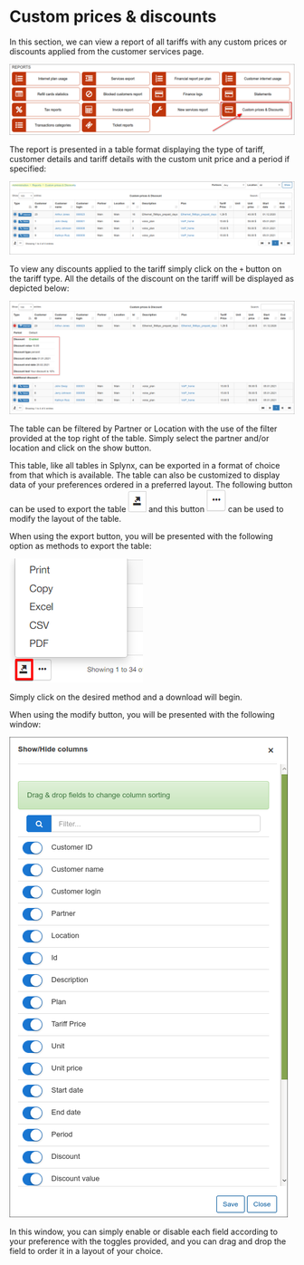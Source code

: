 Custom prices & discounts
=========

In this section, we can view a report of all tariffs with any custom prices or discounts applied from the customer services page.

![Customer prices & Discounts](custom.png)

The report is presented in a table format displaying the type of tariff, customer details and tariff details with the custom unit price and a period if specified:

![Custom](custom2.png)

To view any discounts applied to the tariff simply click on the `+` button on the tariff type. All the details of the discount on the tariff will be displayed as depicted below:

![Custom](custom3.png)

The table can be filtered by Partner or Location with the use of the filter provided at the top right of the table. Simply select the partner and/or location and click on the show button.

This table, like all tables in Splynx, can be exported in a format of choice from that which is available. The table can also be customized to display data of your preferences ordered in a preferred layout. The following button can be used to export the table <icon class="image-icon">![Export](export.png)</icon> and this button <icon class="image-icon">![Modify](modify.png)</icon> can be used to modify the layout of the table.

When using the export button, you will be presented with the following option as methods to export the table:

![Export](export1.png)

Simply click on the desired method and a download will begin.

When using the modify button, you will be presented with the following window:

![modify](modify1.png)

In this window, you can simply enable or disable each field according to your preference with the toggles provided, and you can drag and drop the field to order it in a layout of your choice.
